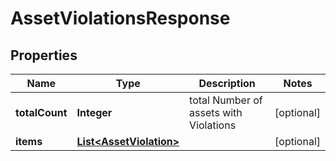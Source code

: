 

# AssetViolationsResponse


## Properties

| Name | Type | Description | Notes |
|------------ | ------------- | ------------- | -------------|
|**totalCount** | **Integer** | total Number of assets with Violations |  [optional] |
|**items** | [**List&lt;AssetViolation&gt;**](AssetViolation.md) |  |  [optional] |



